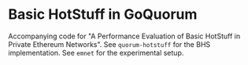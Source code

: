 # Basic HotStuff in GoQuorum

Accompanying code for "A Performance Evaluation of Basic HotStuff in Private Ethereum Networks". See `quorum-hotstuff` for the BHS implementation. See `emnet` for the experimental setup.
